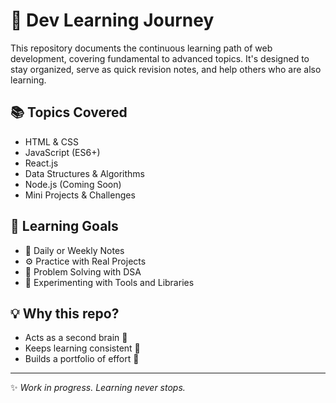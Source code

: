# 🧠 Dev Learning Journey

This repository documents the continuous learning path of web development, covering fundamental to advanced topics. It's designed to stay organized, serve as quick revision notes, and help others who are also learning.

## 📚 Topics Covered
- HTML & CSS
- JavaScript (ES6+)
- React.js
- Data Structures & Algorithms
- Node.js (Coming Soon)
- Mini Projects & Challenges

## 📅 Learning Goals
- 📖 Daily or Weekly Notes
- ⚙️ Practice with Real Projects
- 🧩 Problem Solving with DSA
- 🧪 Experimenting with Tools and Libraries

## 💡 Why this repo?
- Acts as a second brain 🧠
- Keeps learning consistent 📆
- Builds a portfolio of effort 💼

---

✨ *Work in progress. Learning never stops.*
